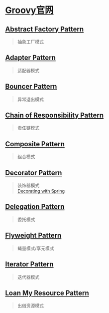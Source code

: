 # [Groovy官网](http://www.groovy-lang.org/design-patterns.html)

## [Abstract Factory Pattern](src/main/groovy/org/bougainvilleas/ilg/designpattern/abstract_factory.groovy)

> 抽象工厂模式

## [Adapter Pattern](src/main/groovy/org/bougainvilleas/ilg/designpattern/adapter.groovy)

> 适配器模式

## [Bouncer Pattern](src/main/groovy/org/bougainvilleas/ilg/designpattern/bouncer.groovy)

> 异常退出模式

## [Chain of Responsibility Pattern](src/main/groovy/org/bougainvilleas/ilg/designpattern/responsibility.groovy)

> 责任链模式

## [Composite Pattern](src/main/groovy/org/bougainvilleas/ilg/designpattern/composite.groovy)

> 组合模式

## [Decorator Pattern](src/main/groovy/org/bougainvilleas/ilg/designpattern/decorator.groovy)

> 装饰器模式 \
> [Decorating with Spring](src/main/resources/spring/decorator.groovy)

## [Delegation Pattern](src/main/groovy/org/bougainvilleas/ilg/designpattern/delegation.groovy)

> 委托模式

## [Flyweight Pattern](src/main/groovy/org/bougainvilleas/ilg/designpattern/flyweight.groovy)

> 蝇量模式/享元模式

## [Iterator Pattern](src/main/groovy/org/bougainvilleas/ilg/designpattern/iterator.groovy)

> 迭代器模式

## [Loan My Resource Pattern](src/main/groovy/org/bougainvilleas/ilg/designpattern/loanmyresource.groovy)

> 出借资源模式
